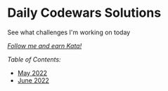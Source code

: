 # Daily Codewars Solutions
See what challenges I'm working on today

[_Follow me and earn Kata!_](https://www.codewars.com/users/nuiben)

_Table of Contents:_
- [May 2022](https://github.com/nuiben/codewars/tree/main/052022)
- [June 2022](https://github.com/nuiben/codewars/tree/main/062022)
